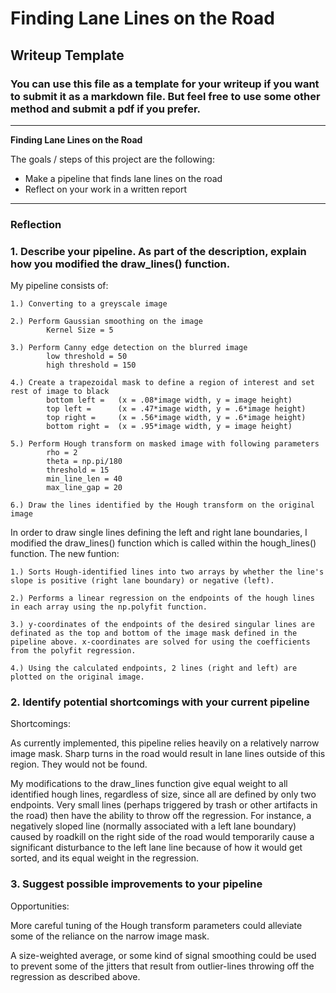 # **Finding Lane Lines on the Road** 

## Writeup Template

### You can use this file as a template for your writeup if you want to submit it as a markdown file. But feel free to use some other method and submit a pdf if you prefer.

---

**Finding Lane Lines on the Road**

The goals / steps of this project are the following:
* Make a pipeline that finds lane lines on the road
* Reflect on your work in a written report


[//]: # (Image References)

[image1]: ./examples/grayscale.jpg "Grayscale"

---

### Reflection

### 1. Describe your pipeline. As part of the description, explain how you modified the draw_lines() function.

My pipeline consists of: 

	1.) Converting to a greyscale image

	2.) Perform Gaussian smoothing on the image 
			Kernel Size = 5

	3.) Perform Canny edge detection on the blurred image
			low threshold = 50
			high threshold = 150

	4.) Create a trapezoidal mask to define a region of interest and set 	rest of image to black 
			bottom left = 	(x = .08*image width, y = image height)
			top left = 		(x = .47*image width, y = .6*image height)
			top right = 	(x = .56*image width, y = .6*image height)
			bottom right = 	(x = .95*image width, y = image height)

	5.) Perform Hough transform on masked image with following parameters
			rho = 2                
    		theta = np.pi/180      
    		threshold = 15         
    		min_line_len = 40   
    		max_line_gap = 20

	6.) Draw the lines identified by the Hough transform on the original 	image

In order to draw single lines defining the left and right lane boundaries,
I modified the draw_lines() function which is called within the hough_lines() function. The new funtion: 

	1.) Sorts Hough-identified lines into two arrays by whether the line's slope is positive (right lane boundary) or negative (left).

	2.) Performs a linear regression on the endpoints of the hough lines 
	in each array using the np.polyfit function.

	3.) y-coordinates of the endpoints of the desired singular lines are
	definated as the top and bottom of the image mask defined in the 
	pipeline above. x-coordinates are solved for using the coefficients 
	from the polyfit regression.

	4.) Using the calculated endpoints, 2 lines (right and left) are plotted on the original image. 


### 2. Identify potential shortcomings with your current pipeline
Shortcomings: 

As currently implemented, this pipeline relies heavily on a relatively narrow image mask. Sharp turns in the road would result in lane lines outside of this region. They would not be found.  

My modifications to the draw_lines function give equal weight to all identified hough lines, regardless of size, since all are defined by only two endpoints. Very small lines (perhaps triggered by trash or other artifacts in the road) then have the ability to throw off the regression. For instance, a negatively sloped line (normally associated with a left lane boundary) caused by roadkill on the right side of the road would temporarily cause a significant disturbance to the left lane line because of how it would get sorted, and its equal weight in the regression. 

### 3. Suggest possible improvements to your pipeline
Opportunities: 

More careful tuning of the Hough transform parameters could alleviate some of the reliance on the narrow image mask. 

A size-weighted average, or some kind of signal smoothing could be used to prevent some of the jitters that result from outlier-lines throwing off the regression as described above. 